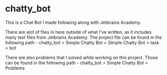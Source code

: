 # chatty_bot
This is a Chat Bot I made following along with Jetbrains Academy. 

There are alot of files in here outside of what I've written, as it includes many test files from Jetbrains Academy. The project file can be found in the following path - 
chatty_bot > Simple Chatty Bot > Simple Chatty Bot > task > bot

There are also problems that I solved while working on this project. Those can be found in the following path - 
chatty_bot > Simple Chatty Bot > Problems
